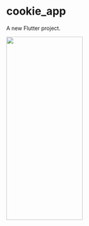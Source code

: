 # cookie_app

A new Flutter project.

<img src="https://github.com/Abheeshu-Singh/cookie_shop/blob/main/.jpg" height="480" width="200"/>

